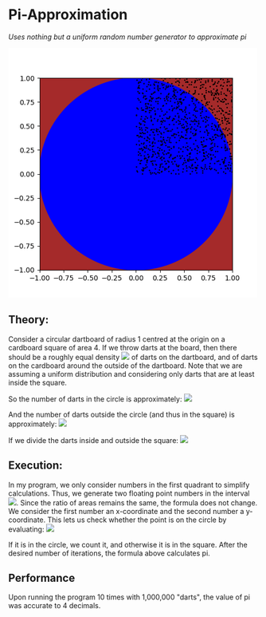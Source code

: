 # Pi-Approximation
_Uses nothing but a uniform random number generator to approximate pi_

![Visualization of Process](https://github.com/ehalbertsma/Pi-Approximation/blob/master/out.png)

## Theory:
Consider a circular dartboard of radius 1 centred at the origin on a cardboard square of area 4. If we throw darts at the board, then there should be a roughly equal density <img src="https://render.githubusercontent.com/render/math?math=\rho"> of darts on the dartboard, and of darts on the cardboard around the outside of the dartboard. Note that we are assuming a uniform distribution and considering only darts that are at least inside the square.

So the number of darts in the circle is approximately:
<img src="https://render.githubusercontent.com/render/math?math=n_{circle} = \rho A_{circle} = \rho \times 1\pi">

And the number of darts outside the circle (and thus in the square) is approximately:
<img src="https://render.githubusercontent.com/render/math?math=n_{circle} = \rho A_{square} = \rho \times 4">

If we divide the darts inside and outside the square:
<img src="https://render.githubusercontent.com/render/math?math=n_{circle}/n_{square} = \pi/4">

## Execution:
In my program, we only consider numbers in the first quadrant to simplify calculations. Thus, we generate two floating point numbers in the interval <img src="https://render.githubusercontent.com/render/math?math=[0,1)">. Since the ratio of areas remains the same, the formula does not change.
We consider the first number an x-coordinate and the second number a y-coordinate. This lets us check whether the point is on the circle by evaluating: 
<img src="https://render.githubusercontent.com/render/math?math=x^2 + y^2 \leq 1">

If it is in the circle, we count it, and otherwise it is in the square. After the desired number of iterations, the formula above calculates pi.

## Performance
Upon running the program 10 times with 1,000,000 "darts", the value of pi was accurate to 4 decimals.

